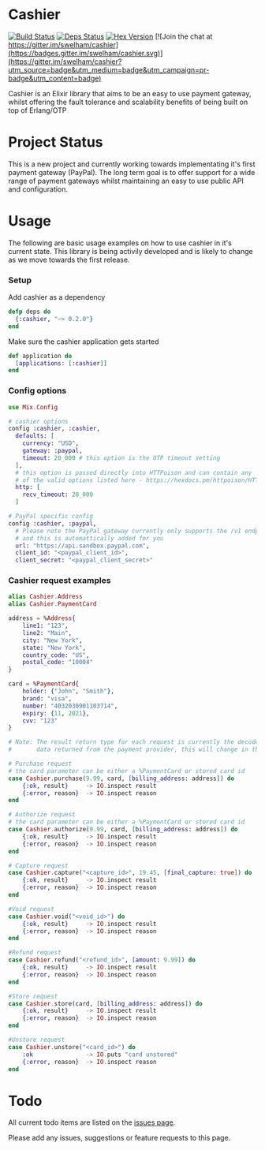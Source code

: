 # Cashier

[![Build Status](https://travis-ci.org/swelham/cashier.svg?branch=master)](https://travis-ci.org/swelham/cashier) [![Deps Status](https://beta.hexfaktor.org/badge/all/github/swelham/cashier.svg?branch=master)](https://beta.hexfaktor.org/github/swelham/cashier) [![Hex Version](https://img.shields.io/hexpm/v/cashier.svg)](https://hex.pm/packages/cashier) [![Join the chat at https://gitter.im/swelham/cashier](https://badges.gitter.im/swelham/cashier.svg)](https://gitter.im/swelham/cashier?utm_source=badge&utm_medium=badge&utm_campaign=pr-badge&utm_content=badge)

Cashier is an Elixir library that aims to be an easy to use payment gateway, whilst offering the fault tolerance and scalability benefits of being built on top of Erlang/OTP

# Project Status

This is a new project and currently working towards implementating it's first payment gateway (PayPal).
The long term goal is to offer support for a wide range of payment gateways whilst maintaining an
easy to use public API and configuration.

# Usage

The following are basic usage examples on how to use cashier in it's current state. This library is being activily developed and is likely to 
change as we move towards the first release.

### Setup

Add cashier as a dependency
```elixir
defp deps do
  {:cashier, "~> 0.2.0"}
end
```

Make sure the cashier application gets started
```elixir
def application do
  [applications: [:cashier]]
end
```

### Config options
```elixir
use Mix.Config

# cashier options
config :cashier, :cashier,
  defaults: [
    currency: "USD",
    gateway: :paypal,
    timeout: 20_000 # this option is the OTP timeout setting
  ],
  # this option is passed directly into HTTPoison and can contain any
  # of the valid options listed here - https://hexdocs.pm/httpoison/HTTPoison.html#request/5
  http: [
    recv_timeout: 20_000
  ]

# PayPal specific config
config :cashier, :paypal,
  # Please note the PayPal gateway currently only supports the /v1 endpoint
  # and this is automattically added for you
  url: "https://api.sandbox.paypal.com",
  client_id: "<paypal_client_id>",
  client_secret: "<paypal_client_secret>"
```

### Cashier request examples

```elixir
alias Cashier.Address
alias Cashier.PaymentCard

address = %Address{
    line1: "123",
    line2: "Main",
    city: "New York",
    state: "New York",
    country_code: "US",
    postal_code: "10004"
}

card = %PaymentCard{
    holder: {"John", "Smith"},
    brand: "visa",
    number: "4032030901103714",
    expiry: {11, 2021},
    cvv: "123"
}

# Note: The result return type for each request is currently the decoded
#       data returned from the payment provider, this will change in the future.

# Purchase request
# the card parameter can be either a %PaymentCard or stored card id 
case Cashier.purchase(9.99, card, [billing_address: address]) do
    {:ok, result}     -> IO.inspect result
    {:error, reason}  -> IO.inspect reason
end

# Authorize request
# the card parameter can be either a %PaymentCard or stored card id 
case Cashier.authorize(9.99, card, [billing_address: address]) do
    {:ok, result}     -> IO.inspect result
    {:error, reason}  -> IO.inspect reason
end

# Capture request
case Cashier.capture("<capture_id>", 19.45, [final_capture: true]) do
    {:ok, result}     -> IO.inspect result
    {:error, reason}  -> IO.inspect reason
end

#Void request
case Cashier.void("<void_id>") do
    {:ok, result}     -> IO.inspect result
    {:error, reason}  -> IO.inspect reason
end

#Refund request
case Cashier.refund("<refund_id>", [amount: 9.99]) do
    {:ok, result}     -> IO.inspect result
    {:error, reason}  -> IO.inspect reason
end

#Store request
case Cashier.store(card, [billing_address: address]) do
    {:ok, result}     -> IO.inspect result
    {:error, reason}  -> IO.inspect reason
end

#Unstore request
case Cashier.unstore("<card_id>") do
    :ok               -> IO.puts "card unstored"
    {:error, reason}  -> IO.inspect reason
end
```

# Todo

All current todo items are listed on the [issues page](https://github.com/swelham/cashier/issues).

Please add any issues, suggestions or feature requests to this page.

